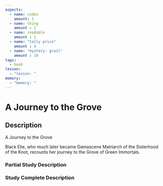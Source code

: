 ```yaml
---
aspects: 
  - name: codex
    amount: 1
  - name: thing
    amount : 1
  - name: readable
    amount : 1
  - name: "tally price"
    amount : 4
  - name: "mystery: grail"
    amount : 10
tags:
  - book
lesson:
  - "lesson: "
memory:
  - "memory: "
---
```


# A Journey to the Grove

## Description
A Journey to the Grove

Black Elie, who much later became Damascene Matriarch of the Sisterhood of the Knot, recounts her journey to the Grove of Green Immortals.
### Partial Study Description

### Study Complete Description
